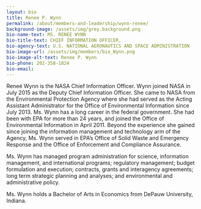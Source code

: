 ```yaml
---
layout: bio
title: Renee P. Wynn
permalink: /about/members-and-leadership/wynn-renee/
background-image: /assets/img/grey.background.png
bio-name-text: MS. RENEE WYNN
bio-title-text: CHIEF INFORMATION OFFICER,
bio-agency-text: U.S. NATIONAL AERONAUTICS AND SPACE ADMINISTRATION
bio-image-url: /assets/img/members/bio_Wynn.png
bio-image-alt-text: Renee P. Wynn
bio-phone: 202-358-1824
bio-email:
---
```

Reneé Wynn is the NASA Chief Information Officer. Wynn joined NASA in July 2015 as the Deputy Chief Information Officer. She came to NASA from the Environmental Protection Agency where she had served as the Acting Assistant Administrator for the Office of Environmental Information since July 2013. Ms. Wynn has a long career in the federal government. She had been with EPA for more than 24 years, and joined the Office of Environmental Information in April 2011. Beyond the experience she gained since joining the information management and technology arm of the Agency, Ms. Wynn served in EPA’s Office of Solid Waste and Emergency Response and the Office of Enforcement and Compliance Assurance.

Ms. Wynn has managed program administration for science, information management, and international programs; regulatory management; budget formulation and execution; contracts, grants and interagency agreements; long term strategic planning and analyses; and environmental and administrative policy.

Ms. Wynn holds a Bachelor of Arts in Economics from DePauw University, Indiana.

